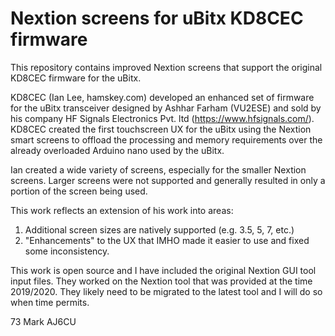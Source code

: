 # Nextion screens for uBitx KD8CEC firmware
 This repository contains improved Nextion screens that support the original KD8CEC firmware for the uBitx.

KD8CEC (Ian Lee, hamskey.com) developed an enhanced set of firmware for the uBitx transceiver designed by Ashhar Farham (VU2ESE) and sold by his company HF Signals Electronics Pvt. ltd (https://www.hfsignals.com/). KD8CEC created the first touchscreen UX for the uBitx using the Nextion smart screens to offload the processing and memory requirements over the already overloaded Arduino nano used by the uBitx.

Ian created a wide variety of screens, especially for the smaller Nextion screens. Larger screens were not supported and generally resulted in only a portion of the screen being used. 

This work reflects an extension of his work into areas:
1. Additional screen sizes are natively supported (e.g. 3.5, 5, 7, etc.)
2. "Enhancements" to the UX that IMHO made it easier to use and fixed some inconsistency.

This work is open source and I have included the original Nextion GUI tool input files.  They worked on the Nextion tool that was provided at the time 2019/2020. They likely need to be migrated to the latest tool and I will do so  when time permits.

73
Mark
AJ6CU
